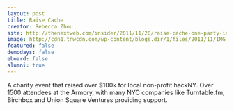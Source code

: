 ```yaml
---
layout: post
title: Raise Cache
creator: Rebecca Zhou
site: http://thenextweb.com/insider/2011/11/20/raise-cache-one-party-in-nyc-raises-over-100000-for-local-hackers/
image: http://cdn1.tnwcdn.com/wp-content/blogs.dir/1/files/2011/11/IMG_5130-520x781.jpg
featured: false
demodays: false
eboard: false
alumni: true
---
```

A charity event that raised over $100k for local non-profit hackNY. Over 1500 attendees at the Armory, with many NYC companies like Turntable.fm, Birchbox and Union Square Ventures providing support.